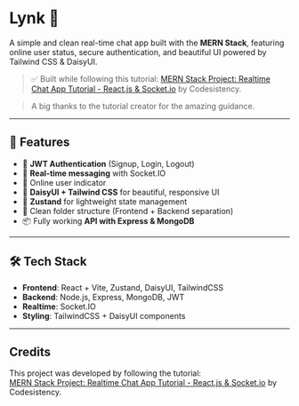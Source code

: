 # Lynk 💬

A simple and clean real-time chat app built with the **MERN Stack**, featuring online user status, secure authentication, and beautiful UI powered by Tailwind CSS & DaisyUI.  

> ✅ Built while following this tutorial: [MERN Stack Project: Realtime Chat App Tutorial - React.js & Socket.io](https://www.youtube.com/watch?v=ntKkVrQqBYY) by Codesistency.

> A big thanks to the tutorial creator for the amazing guidance.

---

## 🧠 Features

- 🔐 **JWT Authentication** (Signup, Login, Logout)
- 📡 **Real-time messaging** with Socket.IO
- 💬 Online user indicator
- 🎨 **DaisyUI + Tailwind CSS** for beautiful, responsive UI
- 💾 **Zustand** for lightweight state management
- 🚀 Clean folder structure (Frontend + Backend separation)
- 📦 Fully working **API with Express & MongoDB**

---

## 🛠️ Tech Stack

- **Frontend**: React + Vite, Zustand, DaisyUI, TailwindCSS
- **Backend**: Node.js, Express, MongoDB, JWT
- **Realtime**: Socket.IO
- **Styling**: TailwindCSS + DaisyUI components

---


## Credits

This project was developed by following the tutorial:  
[MERN Stack Project: Realtime Chat App Tutorial - React.js & Socket.io](https://www.youtube.com/watch?v=ntKkVrQqBYY) by Codesistency.



